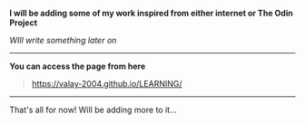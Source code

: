 <b> I will be adding some of my work inspired from either internet or **The Odin Project** </b>

<i> WIll write something later on</i>

---

<b> You can access the page from here </b>
> https://valay-2004.github.io/LEARNING/


---

That's all for now! Will be adding more to it...
